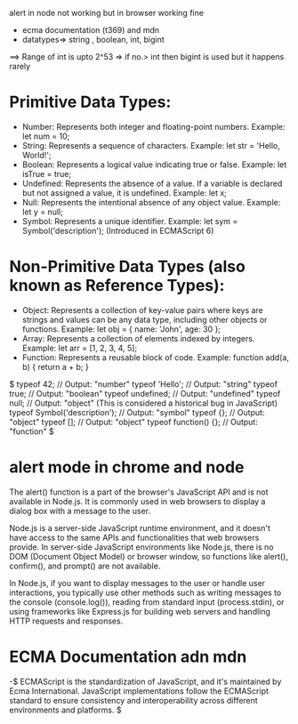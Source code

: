 alert in node not working but in browser working fine
- ecma documentation (t369) and mdn
- datatypes=> string , boolean, int, bigint

==> Range of int is upto 2^53 => if no.> int then bigint is used but it happens rarely

# Primitive Data Types:
- Number: Represents both integer and floating-point numbers. Example: let num = 10;
- String: Represents a sequence of characters. Example: let str = 'Hello, World!';
- Boolean: Represents a logical value indicating true or false. Example: let isTrue = true;
- Undefined: Represents the absence of a value. If a variable is declared but not assigned a value, it is undefined. Example: let x;
- Null: Represents the intentional absence of any object value. Example: let y = null;
- Symbol: Represents a unique identifier. Example: let sym = Symbol('description'); (Introduced in ECMAScript 6)


# Non-Primitive Data Types (also known as Reference Types):
- Object: Represents a collection of key-value pairs where keys are strings and values can be any data type, including other objects or functions. Example: let obj = { name: 'John', age: 30 };
- Array: Represents a collection of elements indexed by integers. Example: let arr = [1, 2, 3, 4, 5];
- Function: Represents a reusable block of code. Example: function add(a, b) { return a + b; }

$ typeof 42; // Output: "number"
typeof 'Hello'; // Output: "string"
typeof true; // Output: "boolean"
typeof undefined; // Output: "undefined"
typeof null; // Output: "object" (This is considered a historical bug in JavaScript)
typeof Symbol('description'); // Output: "symbol"
typeof {}; // Output: "object"
typeof []; // Output: "object"
typeof function() {}; // Output: "function" $


# alert mode in chrome and node
The alert() function is a part of the browser's JavaScript API and is not available in Node.js. It is commonly used in web browsers to display a dialog box with a message to the user.

Node.js is a server-side JavaScript runtime environment, and it doesn't have access to the same APIs and functionalities that web browsers provide. In server-side JavaScript environments like Node.js, there is no DOM (Document Object Model) or browser window, so functions like alert(), confirm(), and prompt() are not available.

In Node.js, if you want to display messages to the user or handle user interactions, you typically use other methods such as writing messages to the console (console.log()), reading from standard input (process.stdin), or using frameworks like Express.js for building web servers and handling HTTP requests and responses.




# ECMA Documentation adn mdn
-$ ECMAScript is the standardization of JavaScript, and it's maintained by Ecma International. JavaScript implementations follow the ECMAScript standard to ensure consistency and interoperability across different environments and platforms. $


